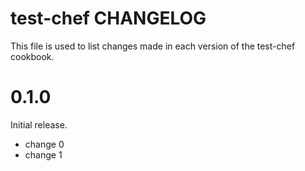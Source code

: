 # test-chef CHANGELOG

This file is used to list changes made in each version of the test-chef cookbook.

# 0.1.0

Initial release.

- change 0
- change 1

